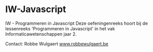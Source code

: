 # IW-Javascript
IW - Programmeren in Javascript
Deze oefeningenreeks hoort bij de lessenreeks 'Programmeren in Javascript' in het vak Informaticawetenschappen jaar 2. 

Contact: 
Robbe Wulgaert
www.robbewulgaert.be 
